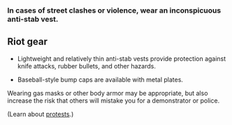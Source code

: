[Title]: # (Civil Unrest)
[Order]: # (3)

### In cases of street clashes or violence, wear an inconspicuous anti-stab vest.

## Riot gear

*	Lightweight and relatively thin anti-stab vests provide protection against knife attacks, rubber bullets, and other hazards. 

*	Baseball-style bump caps are available with metal plates. 

Wearing gas masks or other body armor may be appropriate, but also increase the risk that others will mistake you for a demonstrator or police.

(Learn about [protests](umbrella://lesson/protests/0).)

